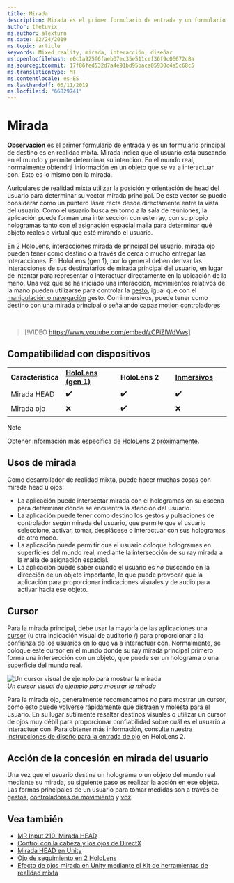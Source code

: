 ```yaml
---
title: Mirada
description: Mirada es el primer formulario de entrada y un formulario principal de destino es en realidad mixta.
author: thetuvix
ms.author: alexturn
ms.date: 02/24/2019
ms.topic: article
keywords: Mixed reality, mirada, interacción, diseñar
ms.openlocfilehash: e0c1a925f6faeb37ec35e511cef36f9c06672c8a
ms.sourcegitcommit: 17f86fed532d7a4e91bd95baca05930c4a5c68c5
ms.translationtype: MT
ms.contentlocale: es-ES
ms.lasthandoff: 06/11/2019
ms.locfileid: "66829741"
---
```

# <a name="gaze"></a>Mirada

**Observación** es el primer formulario de entrada y es un formulario principal de destino es en realidad mixta. Mirada indica que el usuario está buscando en el mundo y permite determinar su intención. En el mundo real, normalmente obtendrá información en un objeto que se va a interactuar con. Esto es lo mismo con la mirada.

Auriculares de realidad mixta utilizar la posición y orientación de head del usuario para determinar su vector mirada principal. De este vector se puede considerar como un puntero láser recta desde directamente entre la vista del usuario. Como el usuario busca en torno a la sala de reuniones, la aplicación puede forman una intersección con este ray, con su propio hologramas tanto con el [asignación espacial](spatial-mapping.md) malla para determinar qué objeto reales o virtual que esté mirando el usuario.

En 2 HoloLens, interacciones mirada de principal del usuario, mirada ojo pueden tener como destino o a través de cerca o mucho entregar las interacciones.
En HoloLens (gen 1), por lo general deben derivar las interacciones de sus destinatarios de mirada principal del usuario, en lugar de intentar para representar o interactuar directamente en la ubicación de la mano. Una vez que se ha iniciado una interacción, movimientos relativos de la mano pueden utilizarse para controlar la [gesto](gestures.md), igual que con el [manipulación o navegación](gestures.md#composite-gestures) gesto. Con inmersivos, puede tener como destino con una mirada principal o señalando capaz [motion controladores](motion-controllers.md).

<br>

>[!VIDEO https://www.youtube.com/embed/zCPiZlWdVws]

## <a name="device-support"></a>Compatibilidad con dispositivos

<table>
    <colgroup>
    <col width="25%" />
    <col width="25%" />
    <col width="25%" />
    <col width="25%" />
    </colgroup>
    <tr>
        <td><strong>Característica</strong></td>
        <td><a href="hololens-hardware-details.md"><strong>HoloLens (gen 1)</strong></a></td>
        <td><strong>HoloLens 2</strong></td>
        <td><a href="immersive-headset-hardware-details.md"><strong>Inmersivos</strong></a></td>
    </tr>
     <tr>
        <td>Mirada HEAD</td>
        <td>✔️</td>
        <td>✔️</td>
        <td>✔️</td>
    </tr>
     <tr>
        <td>Mirada ojo</td>
        <td>❌</td>
        <td>✔️</td>
        <td>❌</td>
    </tr>
</table>

> [!NOTE]
> Obtener información más específica de HoloLens 2 [próximamente](index.md#news-and-notes).


## <a name="uses-of-gaze"></a>Usos de mirada

Como desarrollador de realidad mixta, puede hacer muchas cosas con mirada head u ojos:
* La aplicación puede intersectar mirada con el hologramas en su escena para determinar dónde se encuentra la atención del usuario.
* La aplicación puede tener como destino los gestos y pulsaciones de controlador según mirada del usuario, que permite que el usuario seleccione, activar, tomar, desplácese o interactuar con sus hologramas de otro modo.
* La aplicación puede permitir que el usuario coloque hologramas en superficies del mundo real, mediante la intersección de su ray mirada a la malla de asignación espacial.
* La aplicación puede saber cuando el usuario es *no* buscando en la dirección de un objeto importante, lo que puede provocar que la aplicación para proporcionar indicaciones visuales y de audio para activar hacia ese objeto.

## <a name="cursor"></a>Cursor

Para la mirada principal, debe usar la mayoría de las aplicaciones una [cursor](cursors.md) (u otra indicación visual de auditorio /) para proporcionar a la confianza de los usuarios en lo que va a interactuar con. Normalmente, se coloque este cursor en el mundo donde su ray mirada principal primero forma una intersección con un objeto, que puede ser un holograma o una superficie del mundo real.

![Un cursor visual de ejemplo para mostrar la mirada](images/cursor.jpg)<br>
*Un cursor visual de ejemplo para mostrar la mirada*

Para la mirada ojo, generalmente recomendamos *no* para mostrar un cursor, como esto puede volverse rápidamente que distraen y molesta para el usuario. En su lugar sutilmente resaltar destinos visuales o utilizar un cursor de ojos muy débil para proporcionar confiabilidad sobre cuál es el usuario a interactuar con. Para obtener más información, consulte nuestra [instrucciones de diseño para la entrada de ojo](eye-tracking.md) en HoloLens 2.

## <a name="giving-action-to-the-users-gaze"></a>Acción de la concesión en mirada del usuario

Una vez que el usuario destina un holograma o un objeto del mundo real mediante su mirada, su siguiente paso es realizar la acción en ese objeto. Las formas principales de un usuario para tomar medidas son a través de [gestos](gestures.md), [controladores de movimiento](motion-controllers.md) y [voz](voice-input.md).

## <a name="see-also"></a>Vea también
* [MR Input 210: Mirada HEAD](holograms-210.md)
* [Control con la cabeza y los ojos de DirectX](gaze-in-directx.md)
* [Mirada HEAD en Unity](gaze-in-unity.md)
* [Ojo de seguimiento en 2 HoloLens](eye-tracking.md)
* [Efecto de ojos mirada en Unity mediante el Kit de herramientas de realidad mixta](https://aka.ms/mrtk-eyes)
